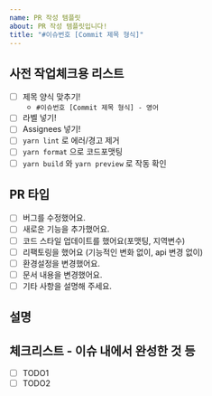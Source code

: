 ```yaml
---
name: PR 작성 템플릿
about: PR 작성 템플릿입니다!
title: "#이슈번호 [Commit 제목 형식]"
---
```


## 사전 작업체크용 리스트
- [ ] 제목 양식 맞추기!
  - `#이슈번호 [Commit 제목 형식] - 영어`
- [ ] 라벨 넣기!
- [ ] Assignees 넣기!
- [ ] `yarn lint` 로 에러/경고 제거
- [ ] `yarn format` 으로 코드포맷팅
- [ ] `yarn build` 와 `yarn preview` 로 작동 확인

## PR 타입
- [ ]  버그를 수정했어요.
- [ ]  새로운 기능을 추가했어요.
- [ ]  코드 스타일 업데이트를 했어요(포맷팅, 지역변수)
- [ ]  리팩토링을 했어요 (기능적인 변화 없이, api 변경 없이)
- [ ]  환경설정을 변경했어요.
- [ ]  문서 내용을 변경했어요.
- [ ]  기타 사항을 설명해 주세요.

## 설명

## 체크리스트 - 이슈 내에서 완성한 것 등
- [ ] TODO1
- [ ] TODO2

